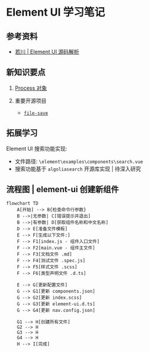 # Element UI 学习笔记

## 参考资料
- [若川 | Element UI 源码解析](https://juejin.cn/post/7031331765482422280#heading-9)

## 新知识要点
1. [Process 对象](https://javascript.ruanyifeng.com/nodejs/process.html#toc1)
   
2. 重要开源项目
   - [`file-save`](https://npm.im/file-save)

## 拓展学习
Element UI 搜索功能实现:
- 文件路径: `\element\examples\components\search.vue`
- 搜索功能基于 `algoliasearch` 开源库实现 | 待深入研究

## 流程图 | element-ui 创建新组件
```mermaid
flowchart TD
    A[开始] --> B{检查命令行参数}
    B -->|无参数| C[错误提示并退出]
    B -->|有参数| D[获取组件名称和中文名称]
    D --> E[准备文件模板]
    E --> F[生成以下文件:]
    F --> F1[index.js - 组件入口文件]
    F --> F2[main.vue - 组件主文件]
    F --> F3[文档文件 .md]
    F --> F4[测试文件 .spec.js]
    F --> F5[样式文件 .scss]
    F --> F6[类型声明文件 .d.ts]
    
    E --> G[更新配置文件]
    G --> G1[更新 components.json]
    G --> G2[更新 index.scss]
    G --> G3[更新 element-ui.d.ts]
    G --> G4[更新 nav.config.json]
    
    G1 --> H[创建所有文件]
    G2 --> H
    G3 --> H
    G4 --> H
    H --> I[完成]
```
